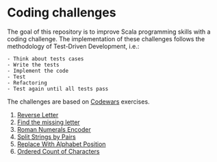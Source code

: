 # Coding challenges
The goal of this repository is to improve Scala programming skills with a coding challenge.
The implementation of these challenges follows the methodology of Test-Driven Development, i.e.:

    - Think about tests cases
    - Write the tests
    - Implement the code
    - Test
    - Refactoring
    - Test again until all tests pass

The challenges are based on [Codewars](https://www.codewars.com/) exercises.

1. [Reverse Letter](src/main/scala/challenge01)
2. [Find the missing letter](src/main/scala/challenge02)
3. [Roman Numerals Encoder](src/main/scala/challenge03)
4. [Split Strings by Pairs](src/main/scala/challenge04)
5. [Replace With Alphabet Position](src/main/scala/challenge05)
6. [Ordered Count of Characters](src/main/scala/challenge06)